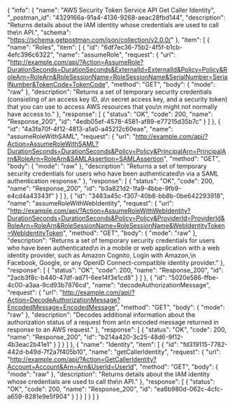 {
  "info": {
    "name": "AWS Security Token Service API Get Caller Identity",
    "_postman_id": "4329166a-91a4-4136-9268-aeac28fbd144",
    "description": "Returns details about the IAM identity whose credentials are used to call the\n      API.",
    "schema": "https://schema.getpostman.com/json/collection/v2.0.0/"
  },
  "item": [
    {
      "name": "Roles",
      "item": [
        {
          "id": "6df7ec36-75b2-4f5f-b1cb-4efc396c6322",
          "name": "assumeRole",
          "request": {
            "url": "http://example.com/api/?Action=AssumeRole?DurationSeconds=DurationSeconds&ExternalId=ExternalId&Policy=Policy&RoleArn=RoleArn&RoleSessionName=RoleSessionName&SerialNumber=SerialNumber&TokenCode=TokenCode",
            "method": "GET",
            "body": {
              "mode": "raw"
            },
            "description": "Returns a set of temporary security credentials (consisting of an access key ID, a\n      secret access key, and a security token) that you can use to access AWS resources that you\n      might not normally have access to."
          },
          "response": [
            {
              "status": "OK",
              "code": 200,
              "name": "Response_200",
              "id": "4edb05ef-4578-4581-af89-e77215d35b7c"
            }
          ]
        },
        {
          "id": "4a3fa70f-4f12-4813-a1a0-a45212c60eae",
          "name": "assumeRoleWithSAML",
          "request": {
            "url": "http://example.com/api/?Action=AssumeRoleWithSAML?DurationSeconds=DurationSeconds&Policy=Policy&PrincipalArn=PrincipalArn&RoleArn=RoleArn&SAMLAssertion=SAMLAssertion",
            "method": "GET",
            "body": {
              "mode": "raw"
            },
            "description": "Returns a set of temporary security credentials for users who have been authenticated\n      via a SAML authentication response."
          },
          "response": [
            {
              "status": "OK",
              "code": 200,
              "name": "Response_200",
              "id": "b3a821d2-1fa9-4bbe-9fb9-e4cd4a43343f"
            }
          ]
        },
        {
          "id": "3483a45c-f307-40b8-bb8b-0be642293918",
          "name": "assumeRoleWithWebIdentity",
          "request": {
            "url": "http://example.com/api/?Action=AssumeRoleWithWebIdentity?DurationSeconds=DurationSeconds&Policy=Policy&ProviderId=ProviderId&RoleArn=RoleArn&RoleSessionName=RoleSessionName&WebIdentityToken=WebIdentityToken",
            "method": "GET",
            "body": {
              "mode": "raw"
            },
            "description": "Returns a set of temporary security credentials for users who have been authenticated\n      in a mobile or web application with a web identity provider, such as Amazon Cognito, Login with Amazon,\n      Facebook, Google, or any OpenID Connect-compatible identity provider."
          },
          "response": [
            {
              "status": "OK",
              "code": 200,
              "name": "Response_200",
              "id": "2acb3f8c-b440-47df-ad71-6ee14f3e1cd8"
            }
          ]
        },
        {
          "id": "5020e586-ffbe-4c00-a3aa-9cd93b7876cd",
          "name": "decodeAuthorizationMessage",
          "request": {
            "url": "http://example.com/api/?Action=DecodeAuthorizationMessage?EncodedMessage=EncodedMessage",
            "method": "GET",
            "body": {
              "mode": "raw"
            },
            "description": "Decodes additional information about the authorization status of a request from an\n      encoded message returned in response to an AWS request."
          },
          "response": [
            {
              "status": "OK",
              "code": 200,
              "name": "Response_200",
              "id": "b214a420-3c25-48d6-9f12-4b3eac2b41e1"
            }
          ]
        }
      ]
    },
    {
      "name": "Identity",
      "item": [
        {
          "id": "fd319115-7782-442d-b49d-7f2a7f405b10",
          "name": "getCallerIdentity",
          "request": {
            "url": "http://example.com/api/?Action=GetCallerIdentity?Account=Account&Arn=Arn&UserId=UserId",
            "method": "GET",
            "body": {
              "mode": "raw"
            },
            "description": "Returns details about the IAM identity whose credentials are used to call the\n      API."
          },
          "response": [
            {
              "status": "OK",
              "code": 200,
              "name": "Response_200",
              "id": "ea6b980d-062c-4cfc-a659-8281e9e5f904"
            }
          ]
        }
      ]
    }
  ]
}